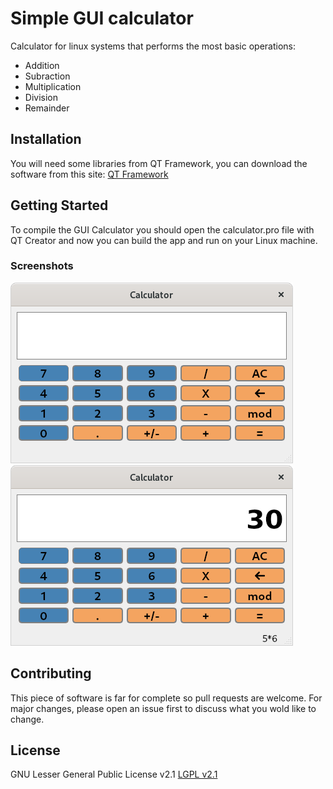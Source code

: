 # Simple GUI calculator
Calculator for linux systems that performs the most basic operations:
- Addition
- Subraction
- Multiplication
- Division
- Remainder

## Installation
You will need some libraries from QT Framework, you can download the software from this site:
[QT Framework](https://www.qt.io/)

## Getting Started
To compile the GUI Calculator you should open the calculator.pro file with QT Creator and now you can build the app and run on your Linux machine.

### Screenshots
![Img 1](https://github.com/ignabelitzky/gui-simple-calculator/blob/main/screenshots/screenshot_img1.png)
![Img 2](https://github.com/ignabelitzky/gui-simple-calculator/blob/main/screenshots/screenshot_img2.png)

## Contributing
This piece of software is far for complete so pull requests are welcome. For major changes, please open an issue first to discuss what you wold like to change.

## License
GNU Lesser General Public License v2.1
[LGPL v2.1](https://www.gnu.org/licenses/old-licenses/lgpl-2.1.html)


